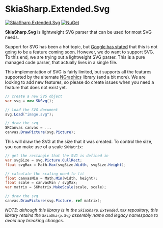 # SkiaSharp.Extended.Svg

[![SkiaSharp.Extended.Svg](https://img.shields.io/nuget/vpre/SkiaSharp.Svg.svg?maxAge=2592000)](https://www.nuget.org/packages/SkiaSharp.Svg)  [![NuGet](https://img.shields.io/nuget/dt/SkiaSharp.Svg.svg)](https://www.nuget.org/packages/SkiaSharp.Svg)

**SkiaSharp.Svg** is lightweight SVG parser that can be used for 
most SVG needs.

Support for SVG has been a hot topic, but [Google has stated][google-svg] 
that this is not going to be a feature coming soon. However, we do want to 
support SVG. To this end, we are trying out a lightweight SVG parser. 
This is a pure managed code parser, that actually lives in a single file.

This implementation of SVG is fairly limited, but supports all the features 
supported by the alternate [NGraphics][ngraphics] library (and a bit more).
We are looking to add new features, so please do create issues when you need 
a feature that does not exist yet.

```csharp
// create a new SVG object
var svg = new SKSvg();

// load the SVG document
svg.Load("image.svg");

// draw the svg
SKCanvas canvas = ...
canvas.DrawPicture(svg.Picture);
```

This will draw the SVG at the size that it was created. To control the 
size, you can make use of a scale `SKMatrix`:

```csharp
// get the rectangle that the SVG is defined in
var svgSize = svg.Picture.CullRect;
float svgMax = Math.Max(svgSize.Width, svgSize.Height);

// calculate the scaling need to fit
float canvasMin = Math.Min(width, height);
float scale = canvasMin / svgMax;
var matrix = SKMatrix.MakeScale(scale, scale);

// draw the svg
canvas.DrawPicture(svg.Picture, ref matrix);
```

_NOTE: although this library is in the `SkiaSharp.Extended.XXX` repository, this  
library retains the `SkiaSharp.Svg` assembly name and legacy namespace to avoid 
any breaking changes._


[google-svg]: https://groups.google.com/d/msg/skia-discuss/8grSzbS0GnI/GxsAdCCUU9cJ
[ngraphics]: https://github.com/praeclarum/NGraphics
